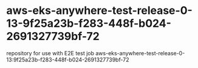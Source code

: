 # aws-eks-anywhere-test-release-0-13-9f25a23b-f283-448f-b024-2691327739bf-72
repository for use with E2E test job aws-eks-anywhere-test-release-0-13:9f25a23b-f283-448f-b024-2691327739bf-72
